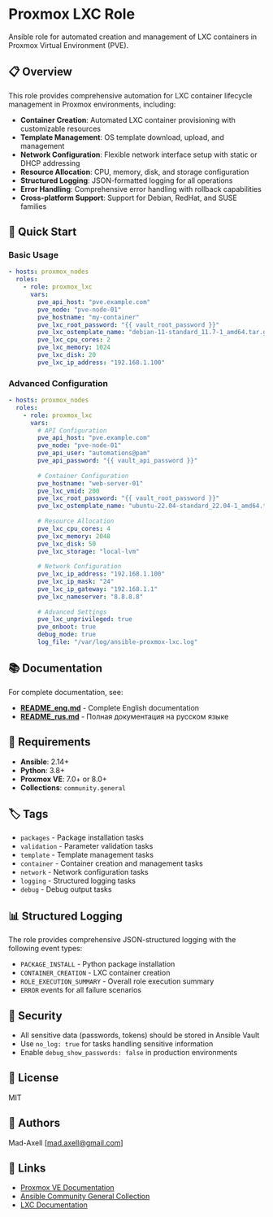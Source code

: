 # Proxmox LXC Role

Ansible role for automated creation and management of LXC containers in Proxmox Virtual Environment (PVE).

## 📋 Overview

This role provides comprehensive automation for LXC container lifecycle management in Proxmox environments, including:

- **Container Creation**: Automated LXC container provisioning with customizable resources
- **Template Management**: OS template download, upload, and management
- **Network Configuration**: Flexible network interface setup with static or DHCP addressing
- **Resource Allocation**: CPU, memory, disk, and storage configuration
- **Structured Logging**: JSON-formatted logging for all operations
- **Error Handling**: Comprehensive error handling with rollback capabilities
- **Cross-platform Support**: Support for Debian, RedHat, and SUSE families

## 🚀 Quick Start

### Basic Usage

```yaml
- hosts: proxmox_nodes
  roles:
    - role: proxmox_lxc
      vars:
        pve_api_host: "pve.example.com"
        pve_node: "pve-node-01"
        pve_hostname: "my-container"
        pve_lxc_root_password: "{{ vault_root_password }}"
        pve_lxc_ostemplate_name: "debian-11-standard_11.7-1_amd64.tar.gz"
        pve_lxc_cpu_cores: 2
        pve_lxc_memory: 1024
        pve_lxc_disk: 20
        pve_lxc_ip_address: "192.168.1.100"
```

### Advanced Configuration

```yaml
- hosts: proxmox_nodes
  roles:
    - role: proxmox_lxc
      vars:
        # API Configuration
        pve_api_host: "pve.example.com"
        pve_node: "pve-node-01"
        pve_api_user: "automations@pam"
        pve_api_password: "{{ vault_api_password }}"
        
        # Container Configuration
        pve_hostname: "web-server-01"
        pve_lxc_vmid: 200
        pve_lxc_root_password: "{{ vault_root_password }}"
        pve_lxc_ostemplate_name: "ubuntu-22.04-standard_22.04-1_amd64.tar.gz"
        
        # Resource Allocation
        pve_lxc_cpu_cores: 4
        pve_lxc_memory: 2048
        pve_lxc_disk: 50
        pve_lxc_storage: "local-lvm"
        
        # Network Configuration
        pve_lxc_ip_address: "192.168.1.100"
        pve_lxc_ip_mask: "24"
        pve_lxc_ip_gateway: "192.168.1.1"
        pve_lxc_nameserver: "8.8.8.8"
        
        # Advanced Settings
        pve_lxc_unprivileged: true
        pve_onboot: true
        debug_mode: true
        log_file: "/var/log/ansible-proxmox-lxc.log"
```

## 📚 Documentation

For complete documentation, see:

- **[README_eng.md](README_eng.md)** - Complete English documentation
- **[README_rus.md](README_rus.md)** - Полная документация на русском языке

## 🔧 Requirements

- **Ansible**: 2.14+
- **Python**: 3.8+
- **Proxmox VE**: 7.0+ or 8.0+
- **Collections**: `community.general`

## 🏷️ Tags

- `packages` - Package installation tasks
- `validation` - Parameter validation tasks
- `template` - Template management tasks
- `container` - Container creation and management tasks
- `network` - Network configuration tasks
- `logging` - Structured logging tasks
- `debug` - Debug output tasks

## 📊 Structured Logging

The role provides comprehensive JSON-structured logging with the following event types:

- `PACKAGE_INSTALL` - Python package installation
- `CONTAINER_CREATION` - LXC container creation
- `ROLE_EXECUTION_SUMMARY` - Overall role execution summary
- `ERROR` events for all failure scenarios

## 🔐 Security

- All sensitive data (passwords, tokens) should be stored in Ansible Vault
- Use `no_log: true` for tasks handling sensitive information
- Enable `debug_show_passwords: false` in production environments

## 📝 License

MIT

## 👥 Authors

Mad-Axell [mad.axell@gmail.com]

## 🔗 Links

- [Proxmox VE Documentation](https://pve.proxmox.com/wiki/Main_Page)
- [Ansible Community General Collection](https://docs.ansible.com/ansible/latest/collections/community/general/)
- [LXC Documentation](https://linuxcontainers.org/lxc/)
